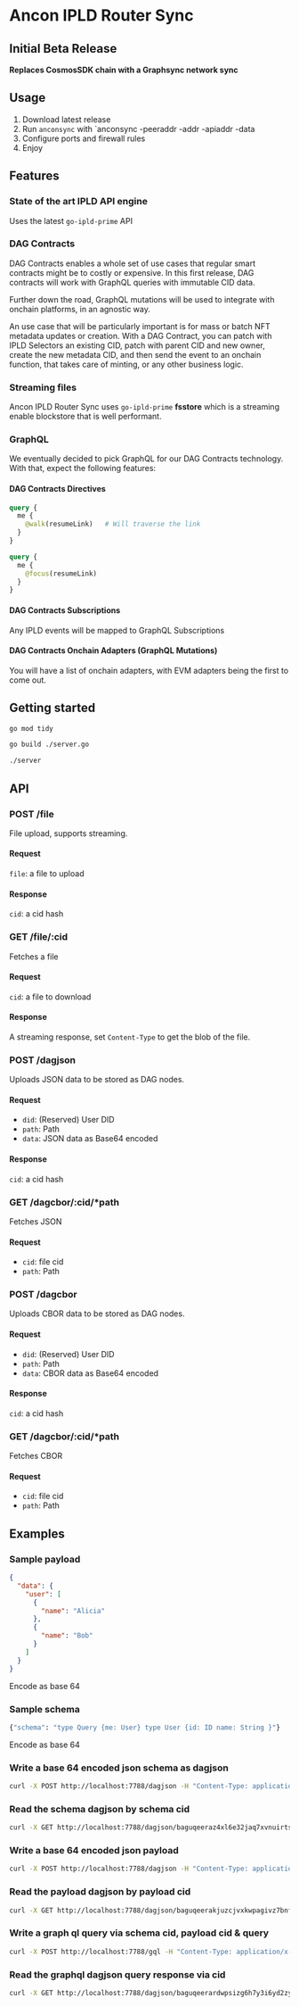 # Ancon IPLD Router Sync

## Initial Beta Release

**Replaces CosmosSDK chain with a Graphsync network sync**


## Usage

1. Download latest release
2. Run `anconsync` with `anconsync -peeraddr <seed peer multiaddress> -addr <host multiaddress> -apiaddr <host API address> -data <data directory>
3. Configure ports and firewall rules
4. Enjoy

## Features

### State of the art IPLD API engine

Uses the latest `go-ipld-prime` API

### DAG Contracts 

DAG Contracts enables a whole set of use cases that regular smart contracts might be to costly or expensive. In this first release, DAG contracts will work with GraphQL queries with immutable CID data.

Further down the road, GraphQL mutations will be used to integrate with onchain platforms, in an agnostic way.

An use case that will be particularly important is for mass or batch NFT metadata updates or creation. With a DAG Contract, you can patch with IPLD Selectors an existing CID, patch with parent CID and new owner, create the new metadata CID, and then send the event to an onchain function, that takes care of minting, or any other business logic. 

### Streaming files

Ancon IPLD Router Sync uses `go-ipld-prime` **fsstore** which is a streaming enable blockstore that is well performant. 

### GraphQL

We eventually decided to pick GraphQL for our DAG Contracts technology. With that, expect the following features:

#### DAG Contracts Directives

```graphql
query {
  me {
    @walk(resumeLink)   # Will traverse the link 
  }
}

query {
  me {
    @focus(resumeLink) 
  }
}
```

#### DAG Contracts Subscriptions

Any IPLD events will be mapped to GraphQL Subscriptions


#### DAG Contracts Onchain Adapters (GraphQL Mutations)

You will have a list of onchain adapters, with EVM adapters being the first to come out.




## Getting started
``` bash
go mod tidy
```
``` bash
go build ./server.go
```
``` bash
./server
```
## API

### POST /file

File upload, supports streaming.

#### Request

`file`: a file to upload

#### Response

`cid`: a cid hash


### GET /file/:cid

Fetches a file

#### Request

`cid`: a file to download

#### Response

A streaming response, set `Content-Type` to get the blob of the file.


### POST /dagjson

Uploads JSON data to be stored as DAG nodes.

#### Request

- `did`: (Reserved) User DID
- `path`: Path
- `data`: JSON data as Base64 encoded

#### Response

`cid`: a cid hash


### GET /dagcbor/:cid/*path

Fetches JSON

#### Request

- `cid`: file cid
- `path`: Path


### POST /dagcbor

Uploads CBOR data to be stored as DAG nodes.

#### Request

- `did`: (Reserved) User DID
- `path`: Path
- `data`: CBOR data as Base64 encoded

#### Response

`cid`: a cid hash



### GET /dagcbor/:cid/*path

Fetches CBOR

#### Request

- `cid`: file cid
- `path`: Path

## Examples
### Sample payload
``` json
{
  "data": {
    "user": [
      {
        "name": "Alicia"
      },
      {
        "name": "Bob"
      }
    ]
  }
}
```
Encode as base 64
### Sample schema
``` bash
{"schema": "type Query {me: User} type User {id: ID name: String }"}
```
Encode as base 64

### Write a base 64 encoded json schema as dagjson

``` bash
curl -X POST http://localhost:7788/dagjson -H "Content-Type: application/x-www-form-urlencoded" -d "did=did:web:ancon.did.pa:user:ifesa&path=/&data=eyJzY2hlbWEiOiAidHlwZSBRdWVyeSB7bWU6IFVzZXJ9IHR5cGUgVXNlciB7aWQ6IElEIG5hbWU6IFN0cmluZyB9In0="
```

### Read the schema dagjson by schema cid
``` bash
curl -X GET http://localhost:7788/dagjson/baguqeeraz4xl6e32jaq7xvnuirtszmhoburjgtjp4thrkrjkx4z53eul37rq/
```

### Write a base 64 encoded json payload

``` bash
curl -X POST http://localhost:7788/dagjson -H "Content-Type: application/x-www-form-urlencoded" -d "did=did:web:ancon.did.pa:user:ifesa&path=/&data=ewogICJkYXRhIjogewogICAgInVzZXIiOiBbCiAgICAgIHsKICAgICAgICAibmFtZSI6ICJBbGljaWEiCiAgICAgIH0sCiAgICAgIHsKICAgICAgICAibmFtZSI6ICJCb2IiCiAgICAgIH0KICAgIF0KICB9Cn0=="
```

### Read the payload dagjson by payload cid 
``` bash
curl -X GET http://localhost:7788/dagjson/baguqeerakjuzcjvxkwpagivz7bnf45j4zsr7cbmu5263hk7j3467cq7wyyja/
```

### Write a graph ql query via schema cid, payload cid & query

``` bash
curl -X POST http://localhost:7788/gql -H "Content-Type: application/x-www-form-urlencoded" -d "op=&variables=&schemacid=baguqeeraz4xl6e32jaq7xvnuirtszmhoburjgtjp4thrkrjkx4z53eul37rq&payloadcid=baguqeerakjuzcjvxkwpagivz7bnf45j4zsr7cbmu5263hk7j3467cq7wyyja&query=query{me{name}}"
```

### Read the graphql dagjson query response via cid

``` bash
curl -X GET http://localhost:7788/dagjson/baguqeerardwpsizg6h7y3i6yd2zy4guekkg6kzq3p3bqxck3vawegemdqcxq/
```